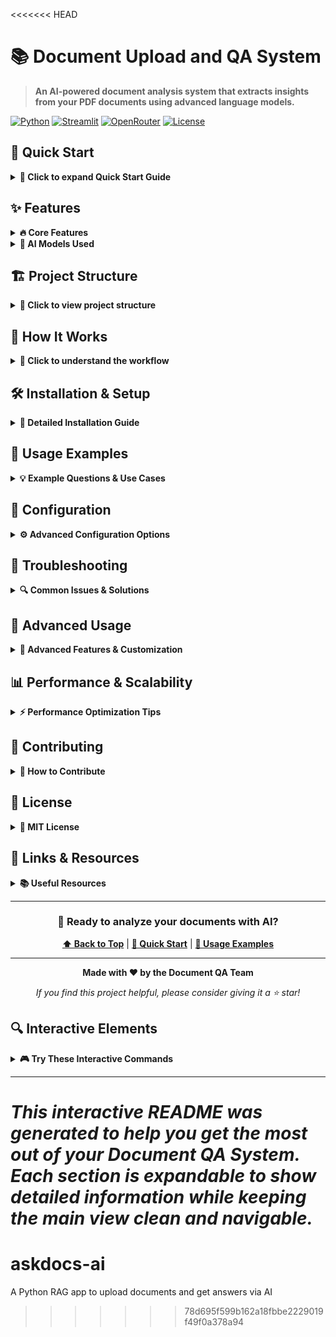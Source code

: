 <<<<<<< HEAD
# 📚 Document Upload and QA System

> **An AI-powered document analysis system that extracts insights from your PDF documents using advanced language models.**

[![Python](https://img.shields.io/badge/Python-3.8%2B-blue.svg)](https://python.org)
[![Streamlit](https://img.shields.io/badge/Streamlit-1.0%2B-red.svg)](https://streamlit.io)
[![OpenRouter](https://img.shields.io/badge/OpenRouter-API-green.svg)](https://openrouter.ai)
[![License](https://img.shields.io/badge/License-MIT-yellow.svg)](LICENSE)

## 🚀 Quick Start

<details>
<summary><strong>🎯 Click to expand Quick Start Guide</strong></summary>

### 1. Clone & Setup
```bash
git clone <your-repo-url>
cd python
pip install -r requirements.txt
```

### 2. Set up API Key
Choose one of these methods:

**Option A: Environment Variable**
```bash
export OPENROUTER_API_KEY="your-api-key-here"
```

**Option B: Streamlit Secrets (Recommended)**
```bash
mkdir .streamlit
echo 'OPENROUTER_API_KEY = "your-api-key-here"' > .streamlit/secrets.toml
```

### 3. Run the Application
```bash
streamlit run app.py
```

### 4. Open in Browser
Navigate to `http://localhost:8501` and start uploading documents!

</details>

## ✨ Features

<details>
<summary><strong>🔥 Core Features</strong></summary>

- **📄 PDF Upload & Processing** - Drag and drop any PDF document
- **🧠 AI-Powered Q&A** - Ask questions in natural language
- **🔍 Semantic Search** - Find relevant information using embeddings
- **📋 Smart Summarization** - Get comprehensive document summaries
- **💾 Persistent Storage** - Documents are indexed and stored locally
- **🎨 Interactive UI** - Clean, user-friendly Streamlit interface
- **📱 Responsive Design** - Works on desktop and mobile

</details>

<details>
<summary><strong>🤖 AI Models Used</strong></summary>

- **Embedding Model**: `sentence-transformers/all-MiniLM-L6-v2`
- **Question Answering**: `mistralai/mistral-7b-instruct`
- **Summarization**: `meta/llama-2-70b-chat`

</details>

## 🏗️ Project Structure

<details>
<summary><strong>📁 Click to view project structure</strong></summary>

```
python/
├── 📱 app.py              # Main Streamlit application
├── 🔧 main.py             # Command-line interface
├── ⚙️ config.py           # API configuration
├── 📋 requirements.txt    # Dependencies
├── 
├── 📂 Core Modules:
│   ├── 📤 upload.py       # File upload handling
│   ├── 📖 extract_text.py # PDF text extraction
│   ├── 🧠 embed_documents.py # Document embedding & search
│   └── 💬 qa_pipeline.py  # Question answering pipeline
├── 
├── 📂 Storage:
│   ├── 📁 uploaded_docs/  # Uploaded PDF files
│   └── 💾 document_store.pkl # Indexed documents & embeddings
└── 
└── 📂 Cache:
    └── 🗂️ __pycache__/     # Python cache files
```

</details>

## 🎯 How It Works

<details>
<summary><strong>🔄 Click to understand the workflow</strong></summary>

### Step-by-Step Process:

1. **📤 Upload**: User uploads a PDF document through the web interface
2. **🔍 Extract**: System extracts text from the PDF using PyMuPDF
3. **✂️ Chunk**: Text is split into meaningful paragraphs
4. **🧠 Embed**: Each paragraph is converted to vector embeddings
5. **💾 Store**: Documents and embeddings are stored locally
6. **❓ Query**: User asks a question about the document
7. **🔍 Search**: System finds most relevant paragraphs using similarity search
8. **🤖 Generate**: AI model generates an answer based on relevant context
9. **📋 Display**: Answer is presented with copy/clear options

</details>

## 🛠️ Installation & Setup

<details>
<summary><strong>🔧 Detailed Installation Guide</strong></summary>

### Prerequisites
- Python 3.8 or higher
- pip package manager
- OpenRouter API key ([Get one here](https://openrouter.ai))

### Step 1: Environment Setup
```bash
# Create virtual environment (recommended)
python -m venv venv

# Activate virtual environment
# On Windows:
venv\Scripts\activate
# On macOS/Linux:
source venv/bin/activate
```

### Step 2: Install Dependencies
```bash
pip install -r requirements.txt
```

### Step 3: API Configuration
Create your API key configuration:

**Method 1: Environment Variable**
```bash
# Windows
set OPENROUTER_API_KEY=your-api-key-here

# macOS/Linux
export OPENROUTER_API_KEY=your-api-key-here
```

**Method 2: Streamlit Secrets (Recommended for deployment)**
```bash
mkdir .streamlit
cat > .streamlit/secrets.toml << EOF
OPENROUTER_API_KEY = "your-api-key-here"
EOF
```

### Step 4: Test Installation
```bash
# Test with command line interface
python main.py

# Or run the web app
streamlit run app.py
```

</details>

## 📖 Usage Examples

<details>
<summary><strong>💡 Example Questions & Use Cases</strong></summary>

### 📊 Document Analysis
```
• "Summarize this document"
• "What are the main points?"
• "What is this document about?"
• "What are the key findings?"
```

### 🔍 Specific Information
```
• "What are the conclusions?"
• "Are there any recommendations?"
• "What methodology was used?"
• "What are the limitations mentioned?"
```

### 📈 Data Extraction
```
• "What statistics are mentioned?"
• "Are there any dates or deadlines?"
• "What companies are mentioned?"
• "What are the financial figures?"
```

### 🎯 Research Questions
```
• "What evidence supports the main argument?"
• "What are the counterarguments?"
• "What future research is suggested?"
• "What are the practical implications?"
```

</details>

## 🔧 Configuration

<details>
<summary><strong>⚙️ Advanced Configuration Options</strong></summary>

### Model Configuration
You can modify the models used in `qa_pipeline.py`:

```python
# For regular questions (faster, cheaper)
model = "mistralai/mistral-7b-instruct"

# For summarization (better quality)
model = "meta/llama-2-70b-chat"

# Alternative models you can try:
# "anthropic/claude-3-haiku"
# "openai/gpt-3.5-turbo"
# "google/gemini-pro"
```

### Search Configuration
Adjust search parameters in `embed_documents.py`:

```python
# Number of similar paragraphs to retrieve
top_k = 3  # Default for questions
top_k = 10  # Default for summarization

# Embedding model (can be changed)
embedding_model = SentenceTransformer('sentence-transformers/all-MiniLM-L6-v2')
```

### Upload Configuration
Modify upload settings in `upload.py`:

```python
UPLOAD_DIR = "uploaded_docs"  # Change upload directory
# Add file size limits, allowed types, etc.
```

</details>

## 🐛 Troubleshooting

<details>
<summary><strong>🔍 Common Issues & Solutions</strong></summary>

### ❌ API Key Issues
```bash
# Problem: "API key not found"
# Solution: Verify your API key is set correctly
echo $OPENROUTER_API_KEY  # Should show your key
```

### ❌ Module Import Errors
```bash
# Problem: "ModuleNotFoundError"
# Solution: Reinstall dependencies
pip install -r requirements.txt --force-reinstall
```

### ❌ PDF Processing Issues
```bash
# Problem: "Cannot extract text from PDF"
# Solution: Check if PDF is text-based (not scanned image)
# For scanned PDFs, you'd need OCR functionality
```

### ❌ Memory Issues
```bash
# Problem: "Out of memory"
# Solution: Process smaller documents or increase system memory
# Consider chunking large documents differently
```

### ❌ Streamlit Issues
```bash
# Problem: "Port already in use"
# Solution: Run on different port
streamlit run app.py --server.port 8502
```

</details>

## 🚀 Advanced Usage

<details>
<summary><strong>🔬 Advanced Features & Customization</strong></summary>

### Command Line Interface
For batch processing or automation:

```bash
# Process a document programmatically
python main.py
```

### Custom Embedding Models
You can experiment with different embedding models:

```python
# In embed_documents.py, try:
# 'sentence-transformers/all-mpnet-base-v2'  # Better quality
# 'sentence-transformers/all-MiniLM-L12-v2'  # Balanced
# 'sentence-transformers/paraphrase-multilingual-MiniLM-L12-v2'  # Multilingual
```

### Adding New Document Types
Extend the system to support other formats:

```python
# Add to extract_text.py
def extract_text_from_docx(file_path):
    # Implementation for Word documents
    pass

def extract_text_from_txt(file_path):
    # Implementation for text files
    pass
```

### Custom Prompts
Modify the AI prompts in `qa_pipeline.py`:

```python
# Customize system prompts for different use cases
system_prompt = "You are a legal document analyst..."  # For legal docs
system_prompt = "You are a research paper reviewer..."  # For academic papers
```

</details>

## 📊 Performance & Scalability

<details>
<summary><strong>⚡ Performance Optimization Tips</strong></summary>

### 🚀 Speed Optimizations
- **Embedding Caching**: Embeddings are cached locally in `document_store.pkl`
- **Model Selection**: Choose faster models for real-time interactions
- **Batch Processing**: Process multiple documents at once

### 📈 Scaling Considerations
- **Vector Databases**: Consider FAISS, Pinecone, or Weaviate for large datasets
- **Cloud Deployment**: Deploy on AWS, GCP, or Azure for scalability
- **Load Balancing**: Use multiple instances for high traffic

### 💾 Storage Management
- **Cleanup**: Regularly clean up old documents and embeddings
- **Compression**: Use document compression for large files
- **Database**: Consider PostgreSQL with pgvector for production

</details>

## 🤝 Contributing

<details>
<summary><strong>🎉 How to Contribute</strong></summary>

We welcome contributions! Here's how you can help:

### 🐛 Bug Reports
- Use the issue tracker to report bugs
- Include steps to reproduce
- Provide system information

### 💡 Feature Requests
- Suggest new features or improvements
- Explain the use case and benefit
- Consider implementation complexity

### 🔧 Code Contributions
1. Fork the repository
2. Create a feature branch
3. Make your changes
4. Add tests if applicable
5. Submit a pull request

### 📝 Documentation
- Improve README sections
- Add code comments
- Create tutorials or examples

</details>

## 📄 License

<details>
<summary><strong>📜 MIT License</strong></summary>

```
MIT License

Copyright (c) 2024 Document QA System

Permission is hereby granted, free of charge, to any person obtaining a copy
of this software and associated documentation files (the "Software"), to deal
in the Software without restriction, including without limitation the rights
to use, copy, modify, merge, publish, distribute, sublicense, and/or sell
copies of the Software, and to permit persons to whom the Software is
furnished to do so, subject to the following conditions:

The above copyright notice and this permission notice shall be included in all
copies or substantial portions of the Software.

THE SOFTWARE IS PROVIDED "AS IS", WITHOUT WARRANTY OF ANY KIND, EXPRESS OR
IMPLIED, INCLUDING BUT NOT LIMITED TO THE WARRANTIES OF MERCHANTABILITY,
FITNESS FOR A PARTICULAR PURPOSE AND NONINFRINGEMENT. IN NO EVENT SHALL THE
AUTHORS OR COPYRIGHT HOLDERS BE LIABLE FOR ANY CLAIM, DAMAGES OR OTHER
LIABILITY, WHETHER IN AN ACTION OF CONTRACT, TORT OR OTHERWISE, ARISING FROM,
OUT OF OR IN CONNECTION WITH THE SOFTWARE OR THE USE OR OTHER DEALINGS IN THE
SOFTWARE.
```

</details>

## 🔗 Links & Resources

<details>
<summary><strong>📚 Useful Resources</strong></summary>

### 🛠️ Technologies Used
- **[Streamlit](https://streamlit.io)** - Web app framework
- **[OpenRouter](https://openrouter.ai)** - AI model API
- **[Sentence Transformers](https://www.sbert.net)** - Embedding models
- **[PyMuPDF](https://pymupdf.readthedocs.io)** - PDF processing
- **[Haystack](https://haystack.deepset.ai)** - NLP framework

### 📖 Documentation
- [Streamlit Documentation](https://docs.streamlit.io)
- [OpenRouter Models](https://openrouter.ai/docs)
- [Sentence Transformers Models](https://www.sbert.net/docs/pretrained_models.html)

### 🎓 Learning Resources
- [Building RAG Systems](https://www.deeplearning.ai/short-courses/building-applications-vector-databases/)
- [Streamlit Tutorials](https://docs.streamlit.io/library/get-started/tutorials)
- [Vector Embeddings Guide](https://www.pinecone.io/learn/vector-embeddings/)

</details>

---

<div align="center">

### 🎉 Ready to analyze your documents with AI?

**[⬆️ Back to Top](#-document-upload-and-qa-system)** | **[🚀 Quick Start](#-quick-start)** | **[📖 Usage Examples](#-usage-examples)**

---

**Made with ❤️ by the Document QA Team**

*If you find this project helpful, please consider giving it a ⭐ star!*

</div>

## 🔍 Interactive Elements

<details>
<summary><strong>🎮 Try These Interactive Commands</strong></summary>

### Quick Test Commands
```bash
# Test your setup
python -c "import streamlit, openai, sentence_transformers; print('✅ All dependencies installed!')"

# Check API key
python -c "import os; print('✅ API key found!' if os.getenv('OPENROUTER_API_KEY') else '❌ API key not found')"

# Launch app
streamlit run app.py --server.headless true --server.port 8501
```

### Sample Questions to Try
Once you upload a document, try these sample questions:

```
📊 "Give me a 2-paragraph summary of this document"
🔍 "What are the three most important points?"
📈 "Are there any statistics or numbers mentioned?"
🎯 "What recommendations does this document make?"
❓ "What questions does this document raise?"
```

</details>

---

*This interactive README was generated to help you get the most out of your Document QA System. Each section is expandable to show detailed information while keeping the main view clean and navigable.*
=======
# askdocs-ai
A Python RAG app to upload documents and get answers via AI
>>>>>>> 78d695f599b162a18fbbe2229019f49f0a378a94
